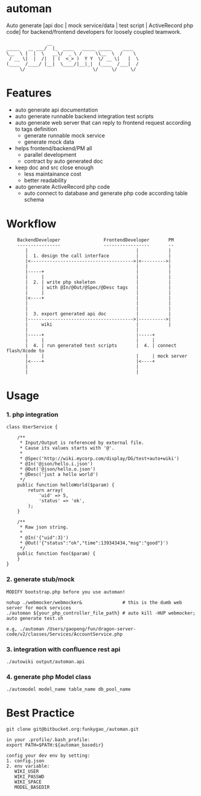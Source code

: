 automan
=======

Auto generate [api doc | mock service/data | test script | ActiveRecord php code] for backend/frontend developers for loosely coupled teamwork.
    
                   __                                
    _____   __ ___/  |_  ____   _____ _____    ____  
    \__  \ |  |  \   __\/  _ \ /     \\__  \  /    \ 
     / __ \|  |  /|  | (  <_> )  Y Y  \/ __ \|   |  \
    (____  /____/ |__|  \____/|__|_|  (____  /___|  /
         \/                         \/     \/     \/ 
    

Features
========

*   auto generate api documentation
*   auto generate runnable backend integration test scripts
*   auto generate web server that can reply to frontend request according to tags definition
    - generate runnable mock service
    - generate mock data
*   helps frontend/backend/PM all
    - parallel development
    - contract by auto generated doc
*   keep doc and src close enough
    - less maintainance cost
    - better readability
*   auto generate ActiveRecord php code
    - auto connect to database and generate php code according table schema

Workflow
========

        BackendDeveloper                FrontendDeveloper       PM
        ----------------                -----------------       --
           |                                        |           |
           |  1. design the call interface          |           |
           |<-------------------------------------->|<--------->|
           |                                        |           |
           |-----+                                  |           |
           |     |                                  |           |
           |  2. | write php skeleton               |           |
           |     | with @In/@Out/@Spec/@Desc tags   |           |
           |     |                                  |           |
           |<----+                                  |           |
           |                                        |           |
           |                                        |           |
           |  3. export generated api doc           |           |
           |--------------------------------------->|---------->|
           |     wiki                               |           |
           |                                        |      
           |-----+                                  |-----+
           |     |                                  |     |
           |  4. | run generated test scripts       |  4. | connect flash/Xcode to      
           |     |                                  |     | mock server
           |<----+                                  |<----+   
           |                                        |        
           |                                        |       


Usage
=====

### 1. php integration

    class UserService {
    
        /**
         * Input/Output is referenced by external file.
         * Cause its values starts with '@'.
         *
         * @Spec('http://wiki.mycorp.com/display/DG/test+auto+wiki')
         * @In('@json/hello.i.json')
         * @Out('@json/hello.o.json')
         * @Desc('just a hello world')
         */
        public function helloWorld($param) {
            return array(
                'uid' => 5,
                'status' => 'ok',
            );
        }
    
        /**
         * Raw json string.
         *
         * @In('{"uid":3}')
         * @Out('{"status":"ok","time":139343434,"msg":"good"}')
         */
        public function foo($param) {
        }
    }

### 2. generate stub/mock

    MODIFY bootstrap.php before you use automan!

    nohup ./webmocker/webmocker&               # this is the dumb web server for mock services
    ./automan ${your_php_controller_file_path} # auto kill -HUP webmocker; auto generate test.sh

    e.g, ./automan /Users/gaopeng/fun/dragon-server-code/v2/classes/Services/AccountService.php

### 3. integration with confluence rest api

    ./autowiki output/automan.api

### 4. generate php Model class

    ./automodel model_name table_name db_pool_name


Best Practice
=============

    git clone git@bitbucket.org:funkygao_/automan.git

    in your .profile/.bash_profile:
    export PATH=$PATH:${automan_basedir}

    config your dev env by setting:
    1. config.json
    2. env variable:
       WIKI_USER 
       WIKI_PASSWD
       WIKI_SPACE
       MODEL_BASEDIR

